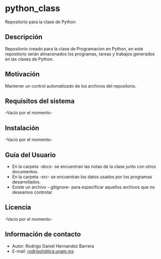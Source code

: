 # python_class
Repositorio para la clase de Python

## Descripción

Repositorio creado para la clase de Programacion en Python, en este repositorio serán almacenados los programas, tareas y trabajos generados en las clases de Python.

## Motivación

Mantener un control automatizado de los archivos del repositorio.

## Requisitos del sistema

-Vacío por el momento-

## Instalación

-Vacío por el momento-

## Guía del Usuario

+ En la carpeta -docs- se encuentran las notas de la clase junto con otros documentos.
+ En la carpeta -src- se encuentran los datos usados por los programas desarrollados.
+ Existe un archivo -.gitignore- para especificar aquellos archivos que no deseamos controlar.

## Licencia

-Vacío por el momento-

## Información de contacto

+ Autor: Rodrigo Daniel Hernandez Barrera
+ E-mail: rodrigoh@lcg.unam.mx 

